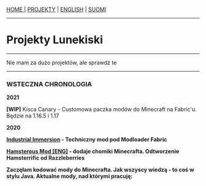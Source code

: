 <p><a href="../pl/index">HOME    </a> | <a href="../pl/projects">    PROJEKTY</a> | <a href="../projects">    ENGLISH</a> | <a href="../fi/projects">    SUOMI</a></p>

<hr>

<h1>Projekty Lunekiski</h1>
  
 <hr>
 
<p>Nie mam za dużo projektów, ale sprawdź te</p>

 <hr>
 
<h3>WSTECZNA CHRONOLOGIA</h3>
  <p><b>2021</b></p>
  <p><b>[WIP]</b> Kisca Canary - Customowa paczka modów do Minecraft na Fabric'u. Będzie na 1.16.5 i 1.17</p>
  <p><b>2020<b><p>
  <p><a href="https://github.com/lunekiska/IndImm-Fabric">Industrial Immersion</a> - Techniczny mod pod Modloader Fabric</p>
  <p><a href="../Hamsterous-Fabric/index">Hamsterous Mod [ENG]</a> - dodaje chomiki Minecrafta. Odtworzenie Hamsterrific od Razzleberries</p>
  <p>Zaczęłam kodować mody do Minecrafta. Jak wszyscy wiedzą - to coś w stylu Java. Aktualne mody, nad którymi pracuję:</p>
